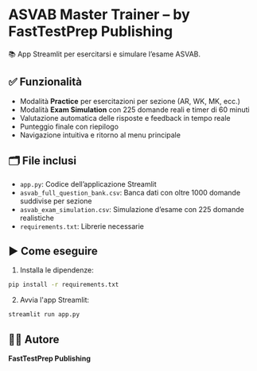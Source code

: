 # ASVAB Master Trainer – by FastTestPrep Publishing

📚 App Streamlit per esercitarsi e simulare l’esame ASVAB.

## ✅ Funzionalità

- Modalità **Practice** per esercitazioni per sezione (AR, WK, MK, ecc.)
- Modalità **Exam Simulation** con 225 domande reali e timer di 60 minuti
- Valutazione automatica delle risposte e feedback in tempo reale
- Punteggio finale con riepilogo
- Navigazione intuitiva e ritorno al menu principale

## 🗂️ File inclusi

- `app.py`: Codice dell’applicazione Streamlit
- `asvab_full_question_bank.csv`: Banca dati con oltre 1000 domande suddivise per sezione
- `asvab_exam_simulation.csv`: Simulazione d’esame con 225 domande realistiche
- `requirements.txt`: Librerie necessarie

## ▶️ Come eseguire

1. Installa le dipendenze:

```bash
pip install -r requirements.txt
```

2. Avvia l'app Streamlit:

```bash
streamlit run app.py
```

## 👨‍💻 Autore

**FastTestPrep Publishing**